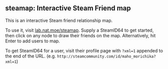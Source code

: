 steamap: Interactive Steam Friend map
---

This is an interactive Steam friend relationship map. 

To use it, visit [lab.nat.moe/steamap](https://lab.nat.moe/steamap/index.html). Supply a SteamID64 to get started, then click on any node to draw their friends on the map. Alternatively, hit Enter to add users to map.

To get SteamID64 for a user, visit their profile page with `?xml=1` appended to the end of the URL. (e.g. `http://steamcommunity.com/id/maho_morichika?xml=1`)

